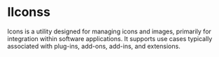 # IIconss
Icons is a utility designed for managing icons and images, primarily for integration within software applications. It supports use cases typically associated with plug-ins, add-ons, add-ins, and extensions.
